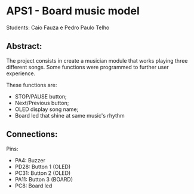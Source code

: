 # APS1 - Board music model
Students: Caio Fauza e Pedro Paulo Telho<br/>

## Abstract:
The project consists in create a musician module that works playing three different songs. Some functions were programmed to further user experience.
<p>These functions are:</p>
<ul>
  <li>STOP/PAUSE button;</li>
  <li>Next/Previous button;</li>
  <li>OLED display song name;</li>
  <li>Board led that shine at same music's rhythm</li>
</ul>

## Connections:
<p>Pins:</p>
<ul>
  <li>PA4: Buzzer</li>
  <li>PD28: Button 1 (OLED)</li>
  <li>PC31: Button 2 (OLED)</li>
  <li>PA11: Button 3 (BOARD)</li>
  <li>PC8: Board led </li>
</ul>

